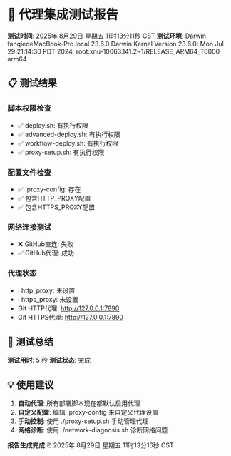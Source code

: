 # 🔗 代理集成测试报告

**测试时间**: 2025年 8月29日 星期五 11时13分11秒 CST
**测试环境**: Darwin fanqiedeMacBook-Pro.local 23.6.0 Darwin Kernel Version 23.6.0: Mon Jul 29 21:14:30 PDT 2024; root:xnu-10063.141.2~1/RELEASE_ARM64_T6000 arm64

## 📋 测试结果

### 脚本权限检查
- ✅ deploy.sh: 有执行权限
- ✅ advanced-deploy.sh: 有执行权限
- ✅ workflow-deploy.sh: 有执行权限
- ✅ proxy-setup.sh: 有执行权限

### 配置文件检查
- ✅ .proxy-config: 存在
- ✅ 包含HTTP_PROXY配置
- ✅ 包含HTTPS_PROXY配置

### 网络连接测试
- ❌ GitHub直连: 失败
- ✅ GitHub代理: 成功

### 代理状态
- ℹ️  http_proxy: 未设置
- ℹ️  https_proxy: 未设置
- Git HTTP代理: http://127.0.0.1:7890
- Git HTTPS代理: http://127.0.0.1:7890

## 🎯 测试总结

**测试用时**: 5 秒
**测试状态**: 完成

## 💡 使用建议

1. **自动代理**: 所有部署脚本现在都默认启用代理
2. **自定义配置**: 编辑 .proxy-config 来自定义代理设置
3. **手动控制**: 使用 ./proxy-setup.sh 手动管理代理
4. **网络诊断**: 使用 ./network-diagnosis.sh 诊断网络问题

**报告生成完成** ⏰ 2025年 8月29日 星期五 11时13分16秒 CST
